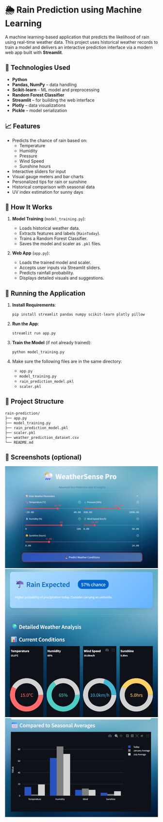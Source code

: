 # 🌦️ Rain Prediction using Machine Learning

A machine learning-based application that predicts the likelihood of rain using real-time weather data. This project uses historical weather records to train a model and delivers an interactive prediction interface via a modern web app built with **Streamlit**.

## 🧠 Technologies Used

- **Python**
- **Pandas, NumPy** – data handling
- **Scikit-learn** – ML model and preprocessing
- **Random Forest Classifier**
- **Streamlit** – for building the web interface
- **Plotly** – data visualizations
- **Pickle** – model serialization

## 📈 Features

- Predicts the chance of rain based on:
  - Temperature
  - Humidity
  - Pressure
  - Wind Speed
  - Sunshine hours
- Interactive sliders for input
- Visual gauge meters and bar charts
- Personalized tips for rain or sunshine
- Historical comparison with seasonal data
- UV index estimation for sunny days

## 🔧 How It Works

1. **Model Training** (`model_training.py`):
   - Loads historical weather data.
   - Extracts features and labels (`RainToday`).
   - Trains a Random Forest Classifier.
   - Saves the model and scaler as `.pkl` files.

2. **Web App** (`app.py`):
   - Loads the trained model and scaler.
   - Accepts user inputs via Streamlit sliders.
   - Predicts rainfall probability.
   - Displays detailed visuals and suggestions.

## 🚀 Running the Application

1. **Install Requirements**:

   ```bash
   pip install streamlit pandas numpy scikit-learn plotly pillow
   ```

2. **Run the App**:

   ```bash
   streamlit run app.py
   ```

3. **Train the Model** (if not already trained):

   ```bash
   python model_training.py
   ```

4. Make sure the following files are in the same directory:
   - `app.py`
   - `model_training.py`
   - `rain_prediction_model.pkl`
   - `scaler.pkl`

## 📂 Project Structure

```
rain-prediction/
├── app.py
├── model_training.py
├── rain_prediction_model.pkl
├── scaler.pkl
├── weather_prediction_dataset.csv
└── README.md
```

## 📸 Screenshots (optional)

![alt text](image.png)
![alt text](image-1.png)
![alt text](image-2.png)

